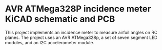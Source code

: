 # AVR ATMega328P incidence meter KiCAD schematic and PCB

This project implements an incidence meter to measure airfoil angles on RC planes. The project uses an AVR ATMega328p, a set of seven segment LED modules, and an I2C accelerometer module.
